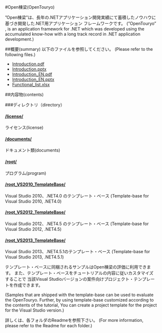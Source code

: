 ﻿#Open棟梁(OpenTouryo)

 ”Open棟梁”は、長年の.NETアプリケーション開発実績にて蓄積したノウハウに基づき開発した.NET用アプリケーション フレームワークです。
(”OpenTouryo” , is an application framework for .NET which was developed using the accumulated know-how with a long track record in .NET application development.)

##概要(summary)
以下のファイルを参照してください。
(Please refer to the following files.)

 - [Introduction.pdf](https://github.com/OpenTouryoProject/OpenTouryo/blob/master/Introduction.pdf)
 - [Introduction.pptx](https://github.com/OpenTouryoProject/OpenTouryo/blob/master/Introduction.pptx)
 - [Introduction_EN.pdf](https://github.com/OpenTouryoProject/OpenTouryo/blob/master/Introduction_EN.pdf)
 - [Introduction_EN.pptx](https://github.com/OpenTouryoProject/OpenTouryo/blob/master/Introduction_EN.pptx)
 - [Functional_list.xlsx](https://github.com/OpenTouryoProject/OpenTouryo/blob/master/Functional_list.xlsx)

##内容物(contents)

###ディレクトリ（directory）

#### [/license/](https://github.com/OpenTouryoProject/OpenTouryo/tree/master/license)
ライセンス(license)

#### [/documents/](https://github.com/OpenTouryoProject/OpenTouryo/tree/master/documents)
ドキュメント類(documents)

#### [/root/](https://github.com/OpenTouryoProject/OpenTouryo/tree/master/root)
プログラム(program)

#### [/root_VS2010_TemplateBase/](https://github.com/OpenTouryoProject/OpenTouryo/tree/master/root_VS2010_TemplateBase)
Visual Studio 2010、.NET4.0  のテンプレート・ベース
(Template-base for Visual Studio 2010, .NET4.0)

#### [/root_VS2012_TemplateBase/](https://github.com/OpenTouryoProject/OpenTouryo/tree/master/root_VS2012_TemplateBase)
Visual Studio 2012、.NET4.5  のテンプレート・ベース
(Template-base for Visual Studio 2012, .NET4.5)

#### [/root_VS2013_TemplateBase/](https://github.com/OpenTouryoProject/OpenTouryo/tree/master/root_VS2013_TemplateBase)
Visual Studio 2013、.NET4.5.1のテンプレート・ベース
(Template-base for Visual Studio 2013, .NET4.5.1)

テンプレート・ベースに同梱されるサンプルはOpen棟梁の評価に利用できます。
また、テンプレート・ベースをチュートリアルの内容に従いカスタマイズすることで
当該Visual Studioバージョンの案件向けプロジェクト・テンプレートを作成できます。 

(Samples that are shipped with the template-base can be used to evaluate the OpenTouryo. 
Further, by using template-base customized according to the contents of the tutorial, 
You can create a project template for the project for the Visual Studio version.)

詳しくは、各フォルダのReadmeを参照下さい。
(For more information, please refer to the Readme for each folder.)
